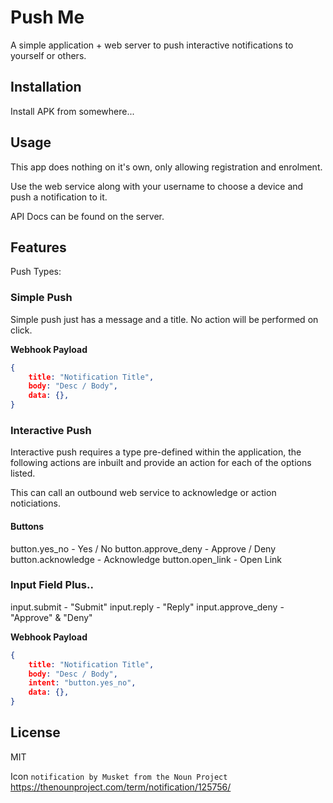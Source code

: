 # Push Me

A simple application + web server to push interactive notifications to yourself or others.

## Installation

Install APK from somewhere...


## Usage

This app does nothing on it's own, only allowing registration and enrolment.

Use the web service along with your username to choose a device and push a notification to it.

API Docs can be found on the server.

## Features

Push Types:

### Simple Push

Simple push just has a message and a title.
No action will be performed on click.

**Webhook Payload**
```json
{
    title: "Notification Title",
    body: "Desc / Body",
    data: {},
}
```

### Interactive Push

Interactive push requires a type pre-defined within the application, the following actions are inbuilt and provide an action for each of the options listed.

This can call an outbound web service to acknowledge or action noticiations.

#### Buttons
button.yes_no - Yes / No
button.approve_deny - Approve / Deny
button.acknowledge - Acknowledge
button.open_link - Open Link

### Input Field Plus..
input.submit - "Submit"
input.reply - "Reply"
input.approve_deny - "Approve" & "Deny"


**Webhook Payload**
```json
{
    title: "Notification Title",
    body: "Desc / Body",
    intent: "button.yes_no",
    data: {},
}
```

## License

MIT

Icon `notification by Musket from the Noun Project`
https://thenounproject.com/term/notification/125756/
